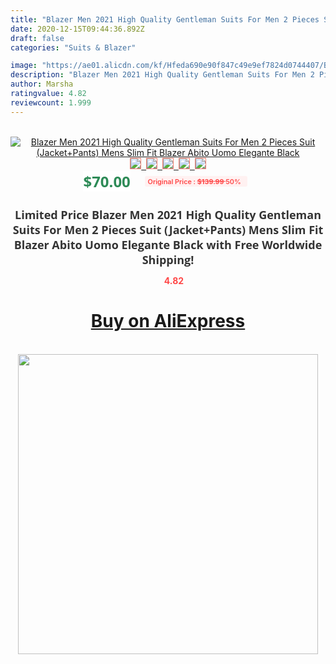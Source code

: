 ```yaml
---
title: "Blazer Men 2021 High Quality Gentleman Suits For Men 2 Pieces Suit (Jacket+Pants) Mens Slim Fit Blazer Abito Uomo Elegante Black"
date: 2020-12-15T09:44:36.892Z
draft: false
categories: "Suits & Blazer"

image: "https://ae01.alicdn.com/kf/Hfeda690e90f847c49e9ef7824d0744407/Blazer-Men-2021-High-Quality-Gentleman-Suits-For-Men-2-Pieces-Suit-Jacket-Pants-Mens-Slim.jpg"
description: "Blazer Men 2021 High Quality Gentleman Suits For Men 2 Pieces Suit (Jacket+Pants) Mens Slim Fit Blazer Abito Uomo Elegante Black"
author: Marsha
ratingvalue: 4.82
reviewcount: 1.999
---
```

<br>
<div style="text-align: center;">
<a href="https://s.click.aliexpress.com/e/_A7nJH7" target="_blank" rel="nofollow noopener noreferrer"><img alt="Blazer Men 2021 High Quality Gentleman Suits For Men 2 Pieces Suit (Jacket+Pants) Mens Slim Fit Blazer Abito Uomo Elegante Black" class="magnifier-image" src="https://ae01.alicdn.com/kf/Hfeda690e90f847c49e9ef7824d0744407/Blazer-Men-2021-High-Quality-Gentleman-Suits-For-Men-2-Pieces-Suit-Jacket-Pants-Mens-Slim.jpg_640x640.jpg">
<br>
<img style="border:1px solid salmon" src="https://ae01.alicdn.com/kf/Hfeda690e90f847c49e9ef7824d0744407/Blazer-Men-2021-High-Quality-Gentleman-Suits-For-Men-2-Pieces-Suit-Jacket-Pants-Mens-Slim.jpg_120x120.jpg">&nbsp;&nbsp;<img style="border:1px solid salmon" src="https://ae01.alicdn.com/kf/H186813cd6d444355b1b5d0c47def25bdF/Blazer-Men-2021-High-Quality-Gentleman-Suits-For-Men-2-Pieces-Suit-Jacket-Pants-Mens-Slim.jpg_120x120.jpg">&nbsp;&nbsp;<img style="border:1px solid salmon" src="https://ae01.alicdn.com/kf/H0384a6e87f844c6da7d5cb3f4a0eb63aK/Blazer-Men-2021-High-Quality-Gentleman-Suits-For-Men-2-Pieces-Suit-Jacket-Pants-Mens-Slim.jpg_120x120.jpg">&nbsp;&nbsp;<img style="border:1px solid salmon" src="https://ae01.alicdn.com/kf/H233ef1c8acd44af28ef5def75bf0cdf7O/Blazer-Men-2021-High-Quality-Gentleman-Suits-For-Men-2-Pieces-Suit-Jacket-Pants-Mens-Slim.jpg_120x120.jpg">&nbsp;&nbsp;<img style="border:1px solid salmon" src="https://ae01.alicdn.com/kf/H6d128725e7d74516aa807c33f229cc884/Blazer-Men-2021-High-Quality-Gentleman-Suits-For-Men-2-Pieces-Suit-Jacket-Pants-Mens-Slim.jpg_120x120.jpg"></a></div><br0>
<div style="text-align: center;"><span style="background-color: white; border: 0px; box-sizing: border-box; color: seagreen; display: inline-block; font-family: &quot;open sans&quot; , &quot;arial&quot; , &quot;helvetica&quot; , sans-serif , &quot;heiti&quot;; font-size: 24px; font-stretch: inherit; font-weight: 700; line-height: inherit; margin: 0px 10px 0px 0px; padding: 0px; vertical-align: middle;">$70.00 </span>
<span style="background: rgb(255 , 241 , 241); border-radius: 3px; border: 0px; box-sizing: border-box; color: #ff4747; display: inline-block; font-family: inherit; font-size: 12px; font-stretch: inherit; font-style: inherit; font-variant: inherit; font-weight: 600; line-height: inherit; margin: 0px; padding: 2px 5px; transform: scale(0.9); vertical-align: middle;">Original Price : <b style="text-decoration: line-through;">$139.99 </b> 50%&nbsp;&nbsp;</span></div>
<h1 style="color: #333333; display: inline-block; font-family: &quot;open sans&quot; , &quot;arial&quot; , &quot;helvetica&quot; , sans-serif , &quot;heiti&quot;; font-size: 18px; font-stretch: inherit; font-weight: 700; text-align: center;">Limited Price Blazer Men 2021 High Quality Gentleman Suits For Men 2 Pieces Suit (Jacket+Pants) Mens Slim Fit Blazer Abito Uomo Elegante Black with Free Worldwide Shipping!</h1>
<div style="color: #ff4747; text-align: center;">
<img src="https://4.bp.blogspot.com/-M0ZcTcb-5uY/XleCXlxnR4I/AAAAAAAAAEc/OrjgMkXV1oMQFaCRZj5HQwOCBcu3w1FegCPcBGAYYCw/s1600/star.png" style="height: 15px;">&nbsp;<b>4.82</b></div>
<div class="button_cont" align="center"><a class="buynow_a" href="https://s.click.aliexpress.com/e/_A7nJH7" target="_blank" rel="nofollow noopener noreferrer"><H1>Buy on AliExpress</H1></a></div><br>
<div class="separator" style="clear: both; text-align: center;">
<img src="https://lh3.googleusercontent.com/-pTy5HemUv9M/XlePHvY0dAI/AAAAAAAAAE4/0nX5iRUoIWY8eMW9Dpxeirr157OZliDIgCLcBGAsYHQ/s1600/badge.gif" width="480">
</div>
